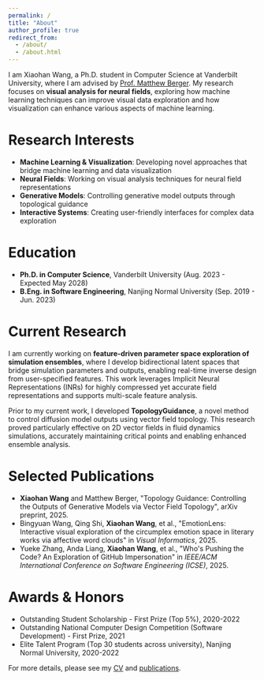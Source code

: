 ```yaml
---
permalink: /
title: "About"
author_profile: true
redirect_from: 
  - /about/
  - /about.html
---
```


I am Xiaohan Wang, a Ph.D. student in Computer Science at Vanderbilt University, where I am advised by [Prof. Matthew Berger](https://engineering.vanderbilt.edu/bio/?pid=matthew-berger). My research focuses on **visual analysis for neural fields**, exploring how machine learning techniques can improve visual data exploration and how visualization can enhance various aspects of machine learning.

Research Interests
======
- **Machine Learning & Visualization**: Developing novel approaches that bridge machine learning and data visualization
- **Neural Fields**: Working on visual analysis techniques for neural field representations
- **Generative Models**: Controlling generative model outputs through topological guidance
- **Interactive Systems**: Creating user-friendly interfaces for complex data exploration

Education
======
- **Ph.D. in Computer Science**, Vanderbilt University (Aug. 2023 - Expected May 2028)
- **B.Eng. in Software Engineering**, Nanjing Normal University (Sep. 2019 - Jun. 2023)

Current Research
======
I am currently working on **feature-driven parameter space exploration of simulation ensembles**, where I develop bidirectional latent spaces that bridge simulation parameters and outputs, enabling real-time inverse design from user-specified features. This work leverages Implicit Neural Representations (INRs) for highly compressed yet accurate field representations and supports multi-scale feature analysis.

Prior to my current work, I developed **TopologyGuidance**, a novel method to control diffusion model outputs using vector field topology. This research proved particularly effective on 2D vector fields in fluid dynamics simulations, accurately maintaining critical points and enabling enhanced ensemble analysis.

Selected Publications
======
- **Xiaohan Wang** and Matthew Berger, "Topology Guidance: Controlling the Outputs of Generative Models via Vector Field Topology", arXiv preprint, 2025.
- Bingyuan Wang, Qing Shi, **Xiaohan Wang**, et al., "EmotionLens: Interactive visual exploration of the circumplex emotion space in literary works via affective word clouds" in *Visual Informatics*, 2025.
- Yueke Zhang, Anda Liang, **Xiaohan Wang**, et al., "Who's Pushing the Code? An Exploration of GitHub Impersonation" in *IEEE/ACM International Conference on Software Engineering (ICSE)*, 2025.

Awards & Honors
======
- Outstanding Student Scholarship - First Prize (Top 5%), 2020-2022
- Outstanding National Computer Design Competition (Software Development) - First Prize, 2021
- Elite Talent Program (Top 30 students across university), Nanjing Normal University, 2020-2022

For more details, please see my [CV](/cv/) and [publications](/publications/).
